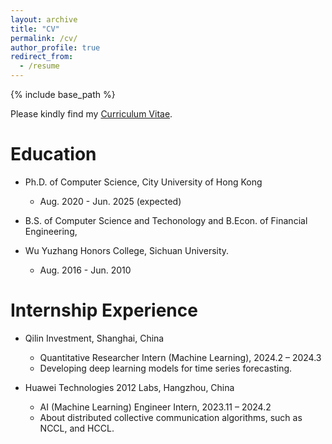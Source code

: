 ```yaml
---
layout: archive
title: "CV"
permalink: /cv/
author_profile: true
redirect_from:
  - /resume
---
```


{% include base_path %}

Please kindly find my [Curriculum Vitae](/files/CV.pdf).

Education
======

* Ph.D. of Computer Science, City University of Hong Kong
  * Aug. 2020 - Jun. 2025 (expected)

* B.S. of Computer Science and Techonology and B.Econ. of Financial Engineering, 
* Wu Yuzhang Honors College, Sichuan University. 
  * Aug. 2016 - Jun. 2010
    
Internship Experience
======
* Qilin Investment, Shanghai, China 
  * Quantitative Researcher Intern (Machine Learning), 2024.2 – 2024.3
  * Developing deep learning models for time series forecasting.

* Huawei Technologies 2012 Labs, Hangzhou, China
  * AI (Machine Learning) Engineer Intern, 2023.11 – 2024.2
  * About distributed collective communication algorithms, such as NCCL, and HCCL.

<!-- 
Service
======
* Conference PC / Reviewer: ICLR 
* Journal Reviewer: 
-->
